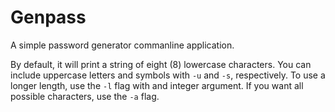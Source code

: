 # Genpass

A simple password generator commanline application.

By default, it will print a string of eight (8) lowercase characters.
You can include uppercase letters and symbols with `-u` and `-s`, respectively.
To use a longer length, use the `-l` flag with and integer argument.
If you want all possible characters, use the `-a` flag.
